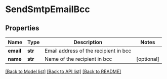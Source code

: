 # SendSmtpEmailBcc

## Properties
Name | Type | Description | Notes
------------ | ------------- | ------------- | -------------
**email** | **str** | Email address of the recipient in bcc | 
**name** | **str** | Name of the recipient in bcc | [optional] 

[[Back to Model list]](../README.md#documentation-for-models) [[Back to API list]](../README.md#documentation-for-api-endpoints) [[Back to README]](../README.md)


